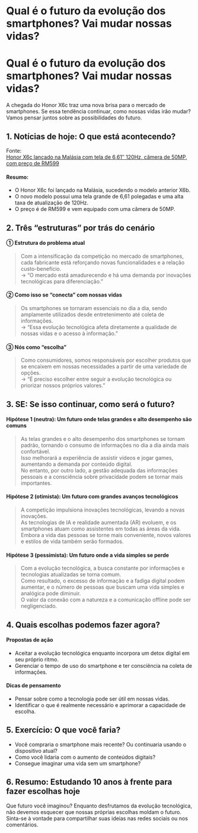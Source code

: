 # Qual é o futuro da evolução dos smartphones? Vai mudar nossas vidas?

<h1>Qual é o futuro da evolução dos smartphones? Vai mudar nossas vidas?</h1>
<p>A chegada do Honor X6c traz uma nova brisa para o mercado de smartphones. Se essa tendência continuar, como nossas vidas irão mudar? Vamos pensar juntos sobre as possibilidades do futuro.</p>
<h2>1. Notícias de hoje: O que está acontecendo?</h2>
<p>Fonte:<br />
<a href="https://soyacincau.com/2025/06/15/honor-x6c-malaysia-launch-specs-price/">Honor X6c lançado na Malásia com tela de 6,61″ 120Hz, câmera de 50MP, com preço de RM599</a></p>
<h4>Resumo:</h4>
<ul>
<li>O Honor X6c foi lançado na Malásia, sucedendo o modelo anterior X6b.</li>
<li>O novo modelo possui uma tela grande de 6,61 polegadas e uma alta taxa de atualização de 120Hz.</li>
<li>O preço é de RM599 e vem equipado com uma câmera de 50MP.</li>
</ul>
<h2>2. Três “estruturas” por trás do cenário</h2>
<h4>① Estrutura do problema atual</h4>
<blockquote>
<p>Com a intensificação da competição no mercado de smartphones, cada fabricante está reforçando novas funcionalidades e a relação custo-benefício.<br />
→ &#8220;O mercado está amadurecendo e há uma demanda por inovações tecnológicas para diferenciação.&#8221;</p>
</blockquote>
<h4>② Como isso se “conecta” com nossas vidas</h4>
<blockquote>
<p>Os smartphones se tornaram essenciais no dia a dia, sendo amplamente utilizados desde entretenimento até coleta de informações.<br />
→ &#8220;Essa evolução tecnológica afeta diretamente a qualidade de nossas vidas e o acesso à informação.&#8221;</p>
</blockquote>
<h4>③ Nós como “escolha”</h4>
<blockquote>
<p>Como consumidores, somos responsáveis por escolher produtos que se encaixem em nossas necessidades a partir de uma variedade de opções.<br />
→ &#8220;É preciso escolher entre seguir a evolução tecnológica ou priorizar nossos próprios valores.&#8221;</p>
</blockquote>
<h2>3. SE: Se isso continuar, como será o futuro?</h2>
<h4>Hipótese 1 (neutra): Um futuro onde telas grandes e alto desempenho são comuns</h4>
<blockquote>
<p>As telas grandes e o alto desempenho dos smartphones se tornam padrão, tornando o consumo de informações no dia a dia ainda mais confortável.<br />
Isso melhorará a experiência de assistir vídeos e jogar games, aumentando a demanda por conteúdo digital.<br />
No entanto, por outro lado, a gestão adequada das informações pessoais e a consciência sobre privacidade podem se tornar mais importantes.</p>
</blockquote>
<h4>Hipótese 2 (otimista): Um futuro com grandes avanços tecnológicos</h4>
<blockquote>
<p>A competição impulsiona inovações tecnológicas, levando a novas inovações.<br />
As tecnologias de IA e realidade aumentada (AR) evoluem, e os smartphones atuam como assistentes em todas as áreas da vida.<br />
Embora a vida das pessoas se torne mais conveniente, novos valores e estilos de vida também serão formados.</p>
</blockquote>
<h4>Hipótese 3 (pessimista): Um futuro onde a vida simples se perde</h4>
<blockquote>
<p>Com a evolução tecnológica, a busca constante por informações e tecnologias atualizadas se torna comum.<br />
Como resultado, o excesso de informação e a fadiga digital podem aumentar, e o número de pessoas que buscam uma vida simples e analógica pode diminuir.<br />
O valor da conexão com a natureza e a comunicação offline pode ser negligenciado.</p>
</blockquote>
<h2>4. Quais escolhas podemos fazer agora?</h2>
<h4>Propostas de ação</h4>
<ul>
<li>Aceitar a evolução tecnológica enquanto incorpora um detox digital em seu próprio ritmo.</li>
<li>Gerenciar o tempo de uso do smartphone e ter consciência na coleta de informações.</li>
</ul>
<h4>Dicas de pensamento</h4>
<ul>
<li>Pensar sobre como a tecnologia pode ser útil em nossas vidas.</li>
<li>Identificar o que é realmente necessário e aprimorar a capacidade de escolha.</li>
</ul>
<h2>5. Exercício: O que você faria?</h2>
<ul>
<li>Você compraria o smartphone mais recente? Ou continuaria usando o dispositivo atual?</li>
<li>Como você lidaria com o aumento de conteúdos digitais?</li>
<li>Consegue imaginar uma vida sem um smartphone?</li>
</ul>
<h2>6. Resumo: Estudando 10 anos à frente para fazer escolhas hoje</h2>
<p>Que futuro você imaginou? Enquanto desfrutamos da evolução tecnológica, não devemos esquecer que nossas próprias escolhas moldam o futuro. Sinta-se à vontade para compartilhar suas ideias nas redes sociais ou nos comentários.</p>

